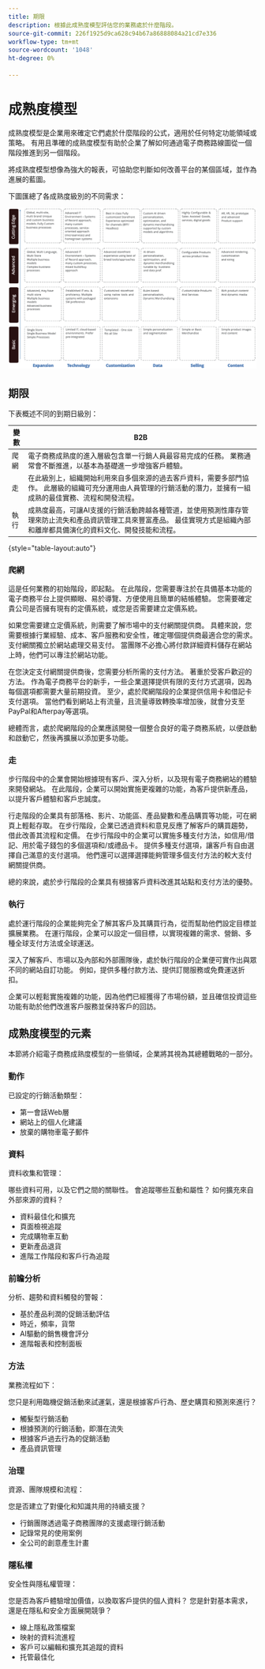 ```yaml
---
title: 期限
description: 根據此成熟度模型評估您的業務處於什麼階段。
source-git-commit: 226f1925d9ca628c94b67a86888084a21cd7e336
workflow-type: tm+mt
source-wordcount: '1048'
ht-degree: 0%

---
```



# 成熟度模型

成熟度模型是企業用來確定它們處於什麼階段的公式，適用於任何特定功能領域或策略。 有用且準確的成熟度模型有助於企業了解如何通過電子商務路線圖從一個階段推進到另一個階段。

將成熟度模型想像為強大的報表，可協助您判斷如何改善平台的某個區域，並作為進展的藍圖。

下圖匯總了各成熟度級別的不同需求：

![跨成熟度級別的需求圖](../../assets/playbooks/maturity-levels.png)

## 期限

下表概述不同的到期日級別：

| 變數 | B2B |
-----------|----------|
| 爬網 | 電子商務成熟度的進入層級包含單一行銷人員最容易完成的任務。 業務通常會不斷推進，以基本為基礎進一步增強客戶體驗。 |
| 走 | 在此級別上，組織開始利用來自多個來源的過去客戶資料，需要多部門協作。  此層級的組織可充分運用由人員管理的行銷活動的潛力，並擁有一組成熟的最佳實務、流程和開發流程。 |
| 執行 | 成熟度最高，可讓AI支援的行銷活動跨越各種管道，並使用預測性庫存管理來防止流失和產品資訊管理工具來豐富產品。 最佳實現方式是組織內部和離岸都具備演化的資料文化、開發技能和流程。 |

{style=&quot;table-layout:auto&quot;}

### 爬網

這是任何業務的初始階段，即起點。 在此階段，您需要專注於在具備基本功能的電子商務平台上提供顯眼、易於導覽、方便使用且簡單的結帳體驗。 您需要確定貴公司是否擁有現有的定價系統，或您是否需要建立定價系統。

如果您需要建立定價系統，則需要了解市場中的支付網關提供商。 具體來說，您需要根據行業經驗、成本、客戶服務和安全性，確定哪個提供商最適合您的需求。 支付網關獨立於網站處理交易支付。 當團隊不必擔心將付款詳細資料儲存在網站上時，他們可以專注於網站功能。

在您決定支付網關提供商後，您需要分析所需的支付方法。 著重於受客戶歡迎的方法。 作為電子商務平台的新手，一些企業選擇提供有限的支付方式選項，因為每個選項都需要大量前期投資。 至少，處於爬網階段的企業提供信用卡和借記卡支付選項。 當他們看到網站上有流量，且流量導致轉換率增加後，就會分支至PayPal和Afterpay等選項。

總體而言，處於爬網階段的企業應該開發一個整合良好的電子商務系統，以便啟動和啟動它，然後再擴展以添加更多功能。

### 走

步行階段中的企業會開始根據現有客戶、深入分析，以及現有電子商務網站的體驗來開發網站。 在此階段，企業可以開始實施更複雜的功能，為客戶提供新產品，以提升客戶體驗和客戶忠誠度。

行走階段的企業具有部落格、影片、功能區、產品變數和產品購買等功能，可在網頁上輕鬆存取。 在步行階段，企業已透過資料和意見反應了解客戶的購買趨勢，借此改善其流程和定價。 在步行階段中的企業可以實施多種支付方法，如信用/借記、用於電子錢包的多個選項和/或禮品卡。 提供多種支付選項，讓客戶有自由選擇自己滿意的支付選項。 他們還可以選擇選擇能夠管理多個支付方法的較大支付網關提供商。

總的來說，處於步行階段的企業具有根據客戶資料改進其站點和支付方法的優勢。

### 執行

處於運行階段的企業能夠完全了解其客戶及其購買行為，從而幫助他們設定目標並擴展業務。 在運行階段，企業可以設定一個目標，以實現複雜的需求、營銷、多種全球支付方法或全球運送。

深入了解客戶、市場以及內部和外部團隊後，處於執行階段的企業便可實作出與眾不同的網站自訂功能。 例如，提供多種付款方法、提供訂閱服務或免費運送折扣。

企業可以輕鬆實施複雜的功能，因為他們已經獲得了市場份額，並且確信投資這些功能有助於他們改進客戶服務並保持客戶的回訪。

## 成熟度模型的元素

本節將介紹電子商務成熟度模型的一些領域，企業將其視為其總體戰略的一部分。

### 動作

已設定的行銷活動類型：

- 第一會話Web層
- 網站上的個人化建議
- 放棄的購物車電子郵件

### 資料

資料收集和管理：

哪些資料可用，以及它們之間的關聯性。 會追蹤哪些互動和屬性？ 如何擴充來自外部來源的資料？

- 資料最佳化和擴充
- 頁面檢視追蹤
- 完成購物車互動
- 更新產品退貨
- 進階工作階段和客戶行為追蹤

### 前瞻分析

分析、趨勢和資料觸發的警報：

- 基於產品利潤的促銷活動評估
- 時近，頻率，貨幣
- AI驅動的銷售機會評分
- 進階報表和控制面板

### 方法

業務流程如下：

您只是利用臨機促銷活動來試運氣，還是根據客戶行為、歷史購買和預測來進行？

- 觸髮型行銷活動
- 根據預測的行銷活動，即潛在流失
- 根據客戶過去行為的促銷活動
- 產品資訊管理

### 治理

資源、團隊規模和流程：

您是否建立了對優化和知識共用的持續支援？

- 行銷團隊透過電子商務團隊的支援處理行銷活動
- 記錄常見的使用案例
- 全公司的創意產生計畫

### 隱私權

安全性與隱私權管理：

您是否為客戶體驗增加價值，以換取客戶提供的個人資料？ 您是針對基本需求，還是在隱私和安全方面展開競爭？

- 線上隱私政策檔案
- 映射的資料流進程
- 客戶可以編輯和擴充其追蹤的資料
- 托管最佳化
